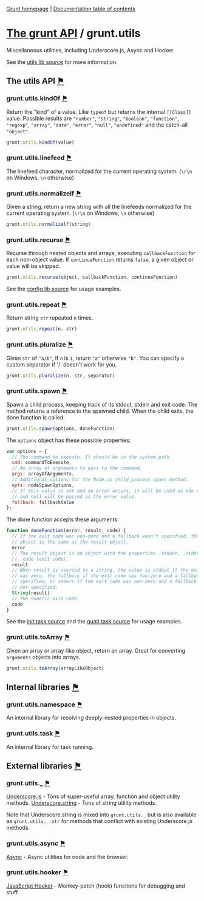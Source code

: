 [Grunt homepage](https://github.com/cowboy/grunt) | [Documentation table of contents](toc.md)

# [The grunt API](api.md) / grunt.utils

Miscellaneous utilities, including Underscore.js, Async and Hooker.

See the [utils lib source](../lib/grunt/utils.js) for more information.

## The utils API <a name="the-utils-api" href="#the-utils-api" title="Link to this section">⚑</a>

### grunt.utils.kindOf <a name="grunt-utils-kindof" href="#grunt-utils-kindof" title="Link to this section">⚑</a>
Return the "kind" of a value. Like `typeof` but returns the internal `[[Class]]` value. Possible results are `"number"`, `"string"`, `"boolean"`, `"function"`, `"regexp"`, `"array"`, `"date"`, `"error"`, `"null"`, `"undefined"` and the catch-all `"object"`.

```javascript
grunt.utils.kindOf(value)
```

### grunt.utils.linefeed <a name="grunt-utils-linefeed" href="#grunt-utils-linefeed" title="Link to this section">⚑</a>
The linefeed character, normalized for the current operating system. (`\r\n` on Windows, `\n` otherwise)

### grunt.utils.normalizelf <a name="grunt-utils-normalizelf" href="#grunt-utils-normalizelf" title="Link to this section">⚑</a>
Given a string, return a new string with all the linefeeds normalized for the current operating system. (`\r\n` on Windows, `\n` otherwise)

```javascript
grunt.utils.normalizelf(string)
```

### grunt.utils.recurse <a name="grunt-utils-recurse" href="#grunt-utils-recurse" title="Link to this section">⚑</a>
Recurse through nested objects and arrays, executing `callbackFunction` for each non-object value. If `continueFunction` returns `false`, a given object or value will be skipped.

```javascript
grunt.utils.recurse(object, callbackFunction, continueFunction)
```

See the [config lib source](../lib/grunt/config.js) for usage examples.

### grunt.utils.repeat <a name="grunt-utils-repeat" href="#grunt-utils-repeat" title="Link to this section">⚑</a>
Return string `str` repeated `n` times.

```javascript
grunt.utils.repeat(n, str)
```

### grunt.utils.pluralize <a name="grunt-utils-pluralize" href="#grunt-utils-pluralize" title="Link to this section">⚑</a>
Given `str` of `"a/b"`, If `n` is `1`, return `"a"` otherwise `"b"`. You can specify a custom separator if '/' doesn't work for you.

```javascript
grunt.utils.pluralize(n, str, separator)
```

### grunt.utils.spawn <a name="grunt-utils-spawn" href="#grunt-utils-spawn" title="Link to this section">⚑</a>
Spawn a child process, keeping track of its stdout, stderr and exit code. The method returns a reference to the spawned child. When the child exits, the done function is called.

```javascript
grunt.utils.spawn(options, doneFunction)
```

The `options` object has these possible properties:

```javascript
var options = {
  // The command to execute. It should be in the system path.
  cmd: commandToExecute,
  // An array of arguments to pass to the command.
  args: arrayOfArguments,
  // Additional options for the Node.js child_process spawn method.
  opts: nodeSpawnOptions,
  // If this value is set and an error occurs, it will be used as the value
  // and null will be passed as the error value.
  fallback: fallbackValue
};
```

The done function accepts these arguments:

```javascript
function doneFunction(error, result, code) {
  // If the exit code was non-zero and a fallback wasn't specified, the error
  // object is the same as the result object.
  error
  // The result object is an object with the properties .stdout, .stderr, and
  // .code (exit code).
  result
  // When result is coerced to a string, the value is stdout if the exit code
  // was zero, the fallback if the exit code was non-zero and a fallback was
  // specified, or stderr if the exit code was non-zero and a fallback was
  // not specified.
  String(result)
  // The numeric exit code.
  code
}
```

See the [init task source](../tasks/init.js) and the [qunit task source](../tasks/qunit.js) for usage examples.


### grunt.utils.toArray <a name="grunt-utils-toarray" href="#grunt-utils-toarray" title="Link to this section">⚑</a>
Given an array or array-like object, return an array. Great for converting `arguments` objects into arrays.

```javascript
grunt.utils.toArray(arrayLikeObject)
```

## Internal libraries <a name="internal-libraries" href="#internal-libraries" title="Link to this section">⚑</a>

### grunt.utils.namespace <a name="grunt-utils-namespace" href="#grunt-utils-namespace" title="Link to this section">⚑</a>
An internal library for resolving deeply-nested properties in objects.

### grunt.utils.task <a name="grunt-utils-task" href="#grunt-utils-task" title="Link to this section">⚑</a>
An internal library for task running.


## External libraries <a name="external-libraries" href="#external-libraries" title="Link to this section">⚑</a>

### grunt.utils._ <a name="grunt-utils" href="#grunt-utils" title="Link to this section">⚑</a>
[Underscore.js](http://underscorejs.org/) - Tons of super-useful array, function and object utility methods.
[Underscore.string](https://github.com/epeli/underscore.string) - Tons of string utility methods.

Note that Underscore.string is mixed into `grunt.utils._` but is also available as `grunt.utils._.str` for methods that conflict with existing Underscore.js methods.

### grunt.utils.async <a name="grunt-utils-async" href="#grunt-utils-async" title="Link to this section">⚑</a>
[Async](https://github.com/caolan/async) - Async utilities for node and the browser.

### grunt.utils.hooker <a name="grunt-utils-hooker" href="#grunt-utils-hooker" title="Link to this section">⚑</a>
[JavaScript Hooker](https://github.com/cowboy/javascript-hooker) - Monkey-patch (hook) functions for debugging and stuff.

